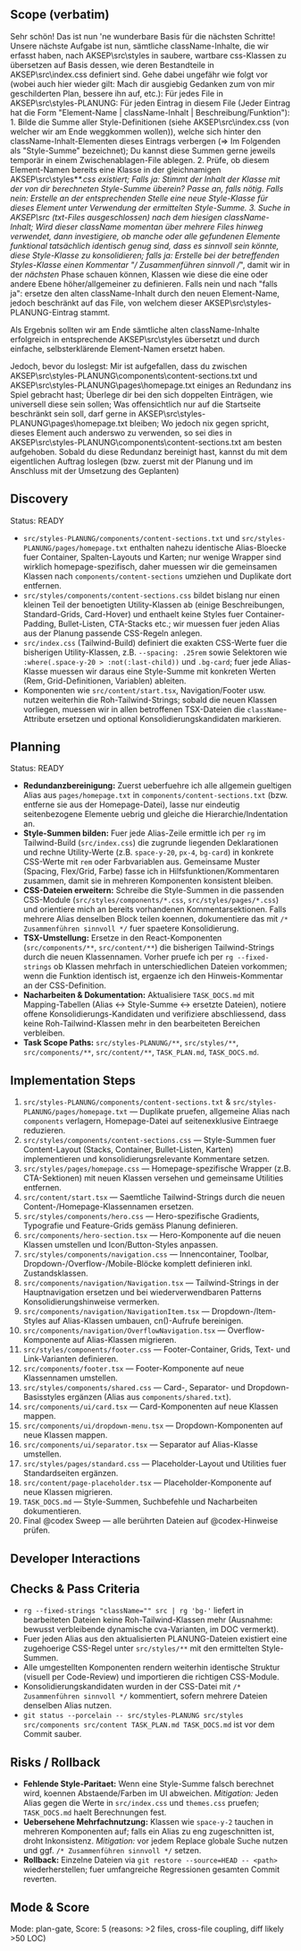 ## Scope (verbatim)
Sehr schön!
Das ist nun 'ne wunderbare Basis für die nächsten Schritte!
Unsere nächste Aufgabe ist nun, sämtliche className-Inhalte, die wir erfasst haben, nach AKSEP\src\styles in saubere, wartbare css-Klassen zu übersetzen auf Basis dessen, wie deren Bestandteile in AKSEP\src\index.css definiert sind.
Gehe dabei ungefähr wie folgt vor (wobei auch hier wieder gilt: Mach dir ausgiebig Gedanken zum von mir geschilderten Plan, bessere ihn auf, etc.):
Für jedes File in AKSEP\src\styles-PLANUNG:
  Für jeden Eintrag in diesem File (Jeder Eintrag hat die Form "Element-Name | className-Inhalt | Beschreibung/Funktion"):
    1. Bilde die Summe aller Style-Definitionen (siehe AKSEP\src\index.css (von welcher wir am Ende weggkommen wollen)), welche sich hinter den className-Inhalt-Elementen dieses Eintrags verbergen (=> Im Folgenden als "Style-Summe" bezeichnet); Du kannst diese Summen gerne jeweils temporär in einem Zwischenablagen-File ablegen.
    2. Prüfe, ob diesem Element-Namen bereits eine Klasse in der gleichnamigen AKSEP\src\styles\**\*.css existiert;
      Falls ja: Stimmt der Inhalt der Klasse mit der von dir berechneten Style-Summe überein? Passe an, falls nötig.
      Falls nein: Erstelle an der entsprechenden Stelle eine neue Style-Klasse für dieses Element unter Verwendung der ermittelten Style-Summe.
    3. Suche in AKSEP\src (*txt-Files ausgeschlossen) nach dem hiesigen className-Inhalt; Wird dieser className momentan über mehrere Files hinweg verwendet, dann investigiere, ob manche oder alle gefundenen Elemente funktional tatsächlich identisch genug sind, dass es sinnvoll sein könnte, diese Style-Klasse zu konsolidieren;
      falls ja: Erstelle bei der betreffenden Styles-Klasse einen Kommentar "/* Zusammenführen sinnvoll /*", damit wir in der *nächsten* Phase schauen können, Klassen wie diese die eine oder andere Ebene höher/allgemeiner zu definieren.
      Falls nein und nach "falls ja": ersetze den alten className-Inhalt durch den neuen Element-Name, jedoch beschränkt auf das File, von welchem dieser AKSEP\src\styles-PLANUNG-Eintrag stammt.

Als Ergebnis sollten wir am Ende sämtliche alten className-Inhalte erfolgreich in entsprechende AKSEP\src\styles übersetzt und durch einfache, selbsterklärende Element-Namen ersetzt haben.

Jedoch, bevor du loslegst: Mir ist aufgefallen, dass du zwischen AKSEP\src\styles-PLANUNG\components\content-sections.txt und AKSEP\src\styles-PLANUNG\pages\homepage.txt einiges an Redundanz ins Spiel gebracht hast; Überlege dir bei den sich doppelten Einträgen, wie universell diese sein sollen; Was offensichtlich nur auf die Startseite beschränkt sein soll, darf gerne in AKSEP\src\styles-PLANUNG\pages\homepage.txt bleiben; Wo jedoch nix gegen spricht, dieses Element auch anderswo zu verwenden, so sei dies in AKSEP\src\styles-PLANUNG\components\content-sections.txt am besten aufgehoben. Sobald du diese Redundanz bereinigt hast, kannst du mit dem eigentlichen Auftrag loslegen (bzw. zuerst mit der Planung und im Anschluss mit der Umsetzung des Geplanten)
## Discovery
Status: READY

* `src/styles-PLANUNG/components/content-sections.txt` und `src/styles-PLANUNG/pages/homepage.txt` enthalten nahezu identische Alias-Bloecke fuer Container, Spalten-Layouts und Karten; nur wenige Wrapper sind wirklich homepage-spezifisch, daher muessen wir die gemeinsamen Klassen nach `components/content-sections` umziehen und Duplikate dort entfernen.
* `src/styles/components/content-sections.css` bildet bislang nur einen kleinen Teil der benoetigten Utility-Klassen ab (einige Beschreibungen, Standard-Grids, Card-Hover) und enthaelt keine Styles fuer Container-Padding, Bullet-Listen, CTA-Stacks etc.; wir muessen fuer jeden Alias aus der Planung passende CSS-Regeln anlegen.
* `src/index.css` (Tailwind-Build) definiert die exakten CSS-Werte fuer die bisherigen Utility-Klassen, z.B. `--spacing: .25rem` sowie Selektoren wie `:where(.space-y-20 > :not(:last-child))` und `.bg-card`; fuer jede Alias-Klasse muessen wir daraus eine Style-Summe mit konkreten Werten (Rem, Grid-Definitionen, Variablen) ableiten.
* Komponenten wie `src/content/start.tsx`, Navigation/Footer usw. nutzen weiterhin die Roh-Tailwind-Strings; sobald die neuen Klassen vorliegen, muessen wir in allen betroffenen TSX-Dateien die `className`-Attribute ersetzen und optional Konsolidierungskandidaten markieren.
## Planning
Status: READY

* **Redundanzbereinigung:** Zuerst ueberfuehre ich alle allgemein gueltigen Alias aus `pages/homepage.txt` in `components/content-sections.txt` (bzw. entferne sie aus der Homepage-Datei), lasse nur eindeutig seitenbezogene Elemente uebrig und gleiche die Hierarchie/Indentation an.
* **Style-Summen bilden:** Fuer jede Alias-Zeile ermittle ich per `rg` im Tailwind-Build (`src/index.css`) die zugrunde liegenden Deklarationen und rechne Utility-Werte (z.B. `space-y-20`, `px-4`, `bg-card`) in konkrete CSS-Werte mit `rem` oder Farbvariablen aus. Gemeinsame Muster (Spacing, Flex/Grid, Farbe) fasse ich in Hilfsfunktionen/Kommentaren zusammen, damit sie in mehreren Komponenten konsistent bleiben.
* **CSS-Dateien erweitern:** Schreibe die Style-Summen in die passenden CSS-Module (`src/styles/components/*.css`, `src/styles/pages/*.css`) und orientiere mich an bereits vorhandenen Kommentarsektionen. Falls mehrere Alias denselben Block teilen koennen, dokumentiere das mit `/* Zusammenführen sinnvoll */` fuer spaetere Konsolidierung.
* **TSX-Umstellung:** Ersetze in den React-Komponenten (`src/components/**`, `src/content/**`) die bisherigen Tailwind-Strings durch die neuen Klassennamen. Vorher pruefe ich per `rg --fixed-strings` ob Klassen mehrfach in unterschiedlichen Dateien vorkommen; wenn die Funktion identisch ist, ergaenze ich den Hinweis-Kommentar an der CSS-Definition.
* **Nacharbeiten & Dokumentation:** Aktualisiere `TASK_DOCS.md` mit Mapping-Tabellen (Alias ↔ Style-Summe ↔ ersetzte Dateien), notiere offene Konsolidierungs-Kandidaten und verifiziere abschliessend, dass keine Roh-Tailwind-Klassen mehr in den bearbeiteten Bereichen verbleiben.
* **Task Scope Paths:** `src/styles-PLANUNG/**`, `src/styles/**`, `src/components/**`, `src/content/**`, `TASK_PLAN.md`, `TASK_DOCS.md`.
## Implementation Steps
1) `src/styles-PLANUNG/components/content-sections.txt` & `src/styles-PLANUNG/pages/homepage.txt` — Duplikate pruefen, allgemeine Alias nach `components` verlagern, Homepage-Datei auf seitenexklusive Eintraege reduzieren.
2) `src/styles/components/content-sections.css` — Style-Summen fuer Content-Layout (Stacks, Container, Bullet-Listen, Karten) implementieren und konsolidierungsrelevante Kommentare setzen.
3) `src/styles/pages/homepage.css` — Homepage-spezifische Wrapper (z.B. CTA-Sektionen) mit neuen Klassen versehen und gemeinsame Utilities entfernen.
4) `src/content/start.tsx` — Saemtliche Tailwind-Strings durch die neuen Content-/Homepage-Klassennamen ersetzen.
5) `src/styles/components/hero.css` — Hero-spezifische Gradients, Typografie und Feature-Grids gemäss Planung definieren.
6) `src/components/hero-section.tsx` — Hero-Komponente auf die neuen Klassen umstellen und Icon/Button-Styles anpassen.
7) `src/styles/components/navigation.css` — Innencontainer, Toolbar, Dropdown-/Overflow-/Mobile-Blöcke komplett definieren inkl. Zustandsklassen.
8) `src/components/navigation/Navigation.tsx` — Tailwind-Strings in der Hauptnavigation ersetzen und bei wiederverwendbaren Patterns Konsolidierungshinweise vermerken.
9) `src/components/navigation/NavigationItem.tsx` — Dropdown-/Item-Styles auf Alias-Klassen umbauen, cn()-Aufrufe bereinigen.
10) `src/components/navigation/OverflowNavigation.tsx` — Overflow-Komponente auf Alias-Klassen migrieren.
11) `src/styles/components/footer.css` — Footer-Container, Grids, Text- und Link-Varianten definieren.
12) `src/components/footer.tsx` — Footer-Komponente auf neue Klassennamen umstellen.
13) `src/styles/components/shared.css` — Card-, Separator- und Dropdown-Basisstyles ergänzen (Alias aus `components/shared.txt`).
14) `src/components/ui/card.tsx` — Card-Komponenten auf neue Klassen mappen.
15) `src/components/ui/dropdown-menu.tsx` — Dropdown-Komponenten auf neue Klassen mappen.
16) `src/components/ui/separator.tsx` — Separator auf Alias-Klasse umstellen.
17) `src/styles/pages/standard.css` — Placeholder-Layout und Utilities fuer Standardseiten ergänzen.
18) `src/content/page-placeholder.tsx` — Placeholder-Komponente auf neue Klassen migrieren.
19) `TASK_DOCS.md` — Style-Summen, Suchbefehle und Nacharbeiten dokumentieren.
20) Final @codex Sweep — alle berührten Dateien auf @codex-Hinweise prüfen.

## Developer Interactions

## Checks & Pass Criteria
* `rg --fixed-strings "className="" src | rg 'bg-'` liefert in bearbeiteten Dateien keine Roh-Tailwind-Klassen mehr (Ausnahme: bewusst verbleibende dynamische cva-Varianten, im DOC vermerkt).
* Fuer jeden Alias aus den aktualisierten PLANUNG-Dateien existiert eine zugehoerige CSS-Regel unter `src/styles/**` mit den ermittelten Style-Summen.
* Alle umgestellten Komponenten rendern weiterhin identische Struktur (visuell per Code-Review) und importieren die richtigen CSS-Module.
* Konsolidierungskandidaten wurden in der CSS-Datei mit `/* Zusammenführen sinnvoll */` kommentiert, sofern mehrere Dateien denselben Alias nutzen.
* `git status --porcelain -- src/styles-PLANUNG src/styles src/components src/content TASK_PLAN.md TASK_DOCS.md` ist vor dem Commit sauber.

## Risks / Rollback
* **Fehlende Style-Paritaet:** Wenn eine Style-Summe falsch berechnet wird, koennen Abstaende/Farben im UI abweichen. *Mitigation:* Jeden Alias gegen die Werte in `src/index.css` und `themes.css` pruefen; `TASK_DOCS.md` haelt Berechnungen fest.
* **Uebersehene Mehrfachnutzung:** Klassen wie `space-y-2` tauchen in mehreren Komponenten auf; falls ein Alias zu eng zugeschnitten ist, droht Inkonsistenz. *Mitigation:* vor jedem Replace globale Suche nutzen und ggf. `/* Zusammenführen sinnvoll */` setzen.
* **Rollback:** Einzelne Dateien via `git restore --source=HEAD -- <path>` wiederherstellen; fuer umfangreiche Regressionen gesamten Commit reverten.

## Mode & Score
Mode: plan-gate, Score: 5 (reasons: >2 files, cross-file coupling, diff likely >50 LOC)
